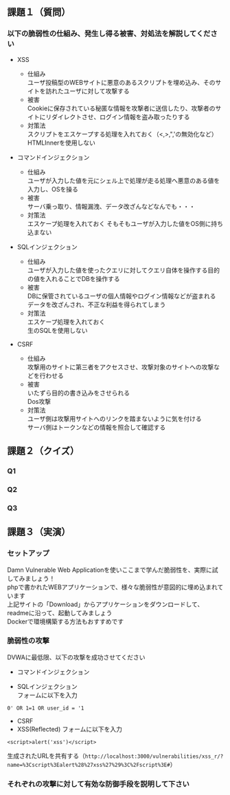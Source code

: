 ## 課題１（質問）

### 以下の脆弱性の仕組み、発生し得る被害、対処法を解説してください
- XSS
  - 仕組み  
  ユーザ投稿型のWEBサイトに悪意のあるスクリプトを埋め込み、そのサイトを訪れたユーザに対して攻撃する
  - 被害  
  Cookieに保存されている秘匿な情報を攻撃者に送信したり、攻撃者のサイトにリダイレクトさせ、ログイン情報を盗み取ったりする
  - 対策法  
  スクリプトをエスケープする処理を入れておく（<,>,",'の無効化など）  
  HTMLInnerを使用しない
  
- コマンドインジェクション
  - 仕組み  
  ユーザが入力した値を元にシェル上で処理が走る処理へ悪意のある値を入力し、OSを操る
  - 被害  
  サーバ乗っ取り、情報漏洩、データ改ざんなどなんでも・・・
  - 対策法  
  エスケープ処理を入れておく
  そもそもユーザが入力した値をOS側に持ち込まない

- SQLインジェクション
  - 仕組み  
  ユーザが入力した値を使ったクエリに対してクエリ自体を操作する目的の値を入れることでDBを操作する
  - 被害  
  DBに保管されているユーザの個人情報やログイン情報などが盗まれる  
  データを改ざんされ、不正な利益を得られてしまう
  - 対策法  
  エスケープ処理を入れておく  
  生のSQLを使用しない
  
- CSRF
  - 仕組み  
  攻撃用のサイトに第三者をアクセスさせ、攻撃対象のサイトへの攻撃などを行わせる
  - 被害  
  いたずら目的の書き込みをさせられる  
  Dos攻撃
  - 対策法  
  ユーザ側は攻撃用サイトへのリンクを踏まないように気を付ける  
  サーバ側はトークンなどの情報を照合して確認する

## 課題２（クイズ）

### Q1

### Q2

### Q3

## 課題３（実演）
### セットアップ
Damn Vulnerable Web Applicationを使いここまで学んだ脆弱性を、実際に試してみましょう！  
phpで書かれたWEBアプリケーションで、様々な脆弱性が意図的に埋め込まれています  
上記サイトの「Download」からアプリケーションをダウンロードして、readmeに沿って、起動してみましょう  
Dockerで環境構築する方法もおすすめです  


### 脆弱性の攻撃
DVWAに最低限、以下の攻撃を成功させてください
- コマンドインジェクション

- SQLインジェクション  
フォームに以下を入力
```
0' OR 1=1 OR user_id = '1
```
- CSRF
- XSS(Reflected)
フォームに以下を入力
```
<script>alert('xss')</script>
```
生成されたURLを共有する（`http://localhost:3000/vulnerabilities/xss_r/?name=%3Cscript%3Ealert%28%27xss%27%29%3C%2Fscript%3E#`）

### それぞれの攻撃に対して有効な防御手段を説明して下さい
